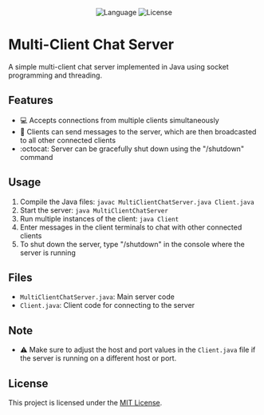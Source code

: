 <p align="center">
  <img src="https://img.shields.io/badge/language-Java-orange.svg" alt="Language">
  <img src="https://img.shields.io/badge/license-MIT-blue.svg" alt="License">
</p>

# Multi-Client Chat Server

A simple multi-client chat server implemented in Java using socket programming and threading.

## Features

- :computer: Accepts connections from multiple clients simultaneously
- :speech_balloon: Clients can send messages to the server, which are then broadcasted to all other connected clients
- :octocat: Server can be gracefully shut down using the "/shutdown" command

## Usage

1. Compile the Java files: `javac MultiClientChatServer.java Client.java`
2. Start the server: `java MultiClientChatServer`
3. Run multiple instances of the client: `java Client`
4. Enter messages in the client terminals to chat with other connected clients
5. To shut down the server, type "/shutdown" in the console where the server is running

## Files

- `MultiClientChatServer.java`: Main server code
- `Client.java`: Client code for connecting to the server

## Note

- :warning: Make sure to adjust the host and port values in the `Client.java` file if the server is running on a different host or port.

## License

This project is licensed under the [MIT License](LICENSE).
